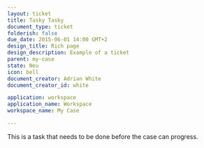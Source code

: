 ```yaml
---
layout: ticket
title: Tasky Tasky
document_type: ticket
folderish: false
due_date: 2015-06-01 14:00 GMT+2
design_title: Rich page
design_description: Example of a ticket
parent: my-case
state: Neu
icon: bell
document_creator: Adrian White
document_creator_id: white

application: workspace
application_name: Workspace
workspace_name: My Case

---
```


This is a task that needs to be done before the case can progress.
